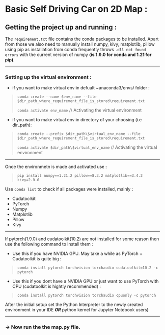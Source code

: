 # Basic Self Driving Car on 2D Map :

## Getting the project up and running :
The `requirement.txt` file contains the conda packages to be installed.
Apart from those we also need to manually install numpy, kivy, matplotlib, pillow using pip as installation from conda frequently throws `.dll not found errors` with the current version of numpy **(is 1.9.0 for conda and 1.21 for pip)**.
***
### Setting up the virtual environment :
- if you want to make virtual env in defualt ~anaconda3/envs/ folder :
>`conda create --name $env_name --file $dir_path_where_requirement_file_is_stored\requirement.txt`
>
>`conda activate env_name` // Activating the virtual environment

- if you want to make virtual env in directory of your choosing (i.e dir_path):
>`conda create --prefix $dir_path\$virtual_env_name --file $dir_path_where_requirement_file_is_stored\requirement.txt`
>
>`conda activate $dir_path\$virtual_env_name` // Activating the virtual environment
***
Once the environmetn is made and activated use :
>`pip install numpy==1.21.2 pillow==8.3.2 matplotlib==3.4.2 kivy=2.0.0`

Use `conda list` to check if all packages were installed, mainly :
- Cudatoolkit
- PyTorch
- Numpy
- Matplotlib
- Pillow
- Kivy
***
If pytorch(1.9.0) and cudatoolkit(10.2) are not installed for some reason then use the following command to install them :
- Use this if you have NVIDIA GPU. May take a while as PyTorch + Cudatoolkit is quite big :
>`conda install pytorch torchvision torchaudio cudatoolkit=10.2 -c pytorch` 
                         
- Use this if you dont have a NVIDIA GPU or just want to use PyTorch with CPU (cudatoolkit is hightly recommended) :
>`conda install pytorch torchvision torchaudio cpuonly -c pytorch` 

After the initial setup set the Python Interpreter to the newly created environment in your IDE ***OR*** python kernel for Jupyter Notebook users)
***
### -> Now run the the map.py file.

